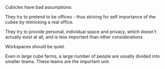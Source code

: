 

Cubicles have bad assumptions:

They try to pretend to be offices - thus striving for self importance of the cubee by mimicking a real office.

They try to provide personal, individual space and privacy, which doesn't actually exist at all, and is less important than other considerations

Workspaces should be quiet.


Even in large cube farms, a large number of people are usually divided into smaller teams.  These teams are the important unit.
